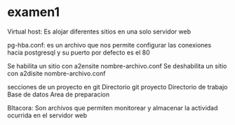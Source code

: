 # examen1

Virtual host: Es alojar diferentes sitios en una solo servidor web

pg-hba.conf: es un archivo que nos permite configurar las conexiones hacia postgresql y su puerto por defecto es el 80

Se habilita un sitio con a2ensite nombre-archivo.conf
Se deshabilita un sitio con a2disite nombre-archivo.conf

secciones de un proyecto en git
Directorio git
proyecto
Directorio de trabajo
Base de datos 
Area de preparacion


BItacora: Son archivos que permiten monitorear y almacenar la actividad ocurrida en el servidor web
